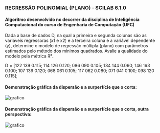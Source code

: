 ### REGRESSÃO POLINOMIAL (PLANO) - SCILAB 6.1.0

#### Algoritmo desenvolvido no decorrer da disciplina de Inteligência Computacional do curso de Engenharia de Computação (UFC)

Dada a base de dados D, na qual a primeira e segunda colunas são as variáveis regressoras (x1 e x2) e a terceira coluna é a variável dependente (y), determine o modelo de regressão múltipla (plano) com parâmetros estimados pelo método dos mínimos quadrados. Avalie a qualidade do modelo pela métrica R².

D = [122 139 0.115;
114 126 0.120;
086 090 0.105;
134 144 0.090;
146 163 0.100;
107 136 0.120;
068 061 0.105;
117 062 0.080;
071 041 0.100;
098 120 0.115];

#### Demonstração gráfica da dispersão e a surperfície que o corta:

![grafico](https://github.com/cesbrandao/regressao_plano_SCILAB/blob/master/img/regressao1_q3.PNG)

#### Demonstração gráfica da dispersão e a surperfície que o corta, outra perspectiva:

![grafico](https://github.com/cesbrandao/regressao_plano_SCILAB/blob/master/img/regressao2_q3.PNG)
